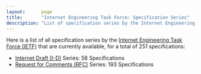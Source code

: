 ```yaml
---
layout:      page
title:       "Internet Engineering Task Force: Specification Series"
description: "List of specification series by the Internet Engineering Task Force (IETF/)"
---
```


Here is a list of all specification series by the [Internet Engineering Task Force (IETF)](http://www.ietf.org/) that are currently available, for a total of 251 specifications:

  * [Internet Draft (I-D)](I-D/) Series: 58 Specifications
  * [Request for Comments (RFC)](RFC/) Series: 193 Specifications

